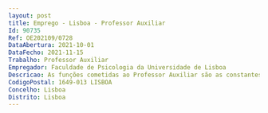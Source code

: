 ```yaml
--- 
layout: post
title: Emprego - Lisboa - Professor Auxiliar
Id: 90735
Ref: OE202109/0728
DataAbertura: 2021-10-01
DataFecho: 2021-11-15
Trabalho: Professor Auxiliar
Empregador: Faculdade de Psicologia da Universidade de Lisboa
Descricao: As funções cometidas ao Professor Auxiliar são as constantes do artigo 4.º en.º3 do artigo 5.º do Estatuto da Carreira Docente Universitária (ECDU), na suaredação atual, e desenvolverá as atividades de ensino e investigação no âmbitoda área disciplinar Psicologia Aplicada, com especial incidência na Psicologia Clínica Cognitivo Comportamental Integrativa.
CodigoPostal: 1649-013 LISBOA
Concelho: Lisboa
Distrito: Lisboa
--- 
```

